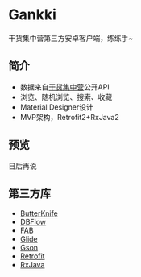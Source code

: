 # Gankki
干货集中营第三方安卓客户端，练练手~
## 简介
+ 数据来自[干货集中营](http://gank.io)公开API
+ 浏览、随机浏览、搜索、收藏
+ Material Designer设计
+ MVP架构，Retrofit2+RxJava2
## 预览
日后再说
## 第三方库
+ [ButterKnife](https://github.com/JakeWharton/butterknife)
+ [DBFlow](https://github.com/Raizlabs/DBFlow)
+ [FAB](https://github.com/futuresimple/android-floating-action-button)
+ [Glide](https://github.com/bumptech/glide)
+ [Gson](https://github.com/google/gson)
+ [Retrofit](https://github.com/square/retrofit)
+ [RxJava](https://github.com/ReactiveX/RxJava)
